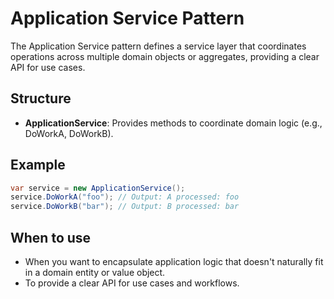 # Application Service Pattern

The Application Service pattern defines a service layer that coordinates operations across multiple domain objects or aggregates, providing a clear API for use cases.

## Structure

- **ApplicationService**: Provides methods to coordinate domain logic (e.g., DoWorkA, DoWorkB).

## Example

```csharp
var service = new ApplicationService();
service.DoWorkA("foo"); // Output: A processed: foo
service.DoWorkB("bar"); // Output: B processed: bar
```

## When to use

- When you want to encapsulate application logic that doesn't naturally fit in a domain entity or value object.
- To provide a clear API for use cases and workflows.
